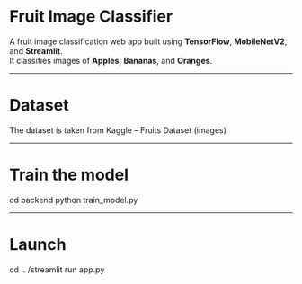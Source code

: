 # Fruit Image Classifier

A fruit image classification web app built using **TensorFlow**, **MobileNetV2**, and **Streamlit**.  
It classifies images of **Apples**, **Bananas**, and **Oranges**.

---
# Dataset
The dataset is taken from Kaggle – Fruits Dataset (images)

---
# Train the model
cd backend
python train_model.py

---
# Launch 
cd ..
/streamlit run app.py

